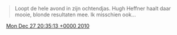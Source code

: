 > Loopt de hele avond in zijn ochtendjas\. Hugh Heffner haalt daar mooie, blonde resultaten mee\. Ik misschien ook\.\.\.

<img src="../../media/tweet.ico" width="12" /> [Mon Dec 27 20:35:13 +0000 2010](https://twitter.com/DromerDenker/status/19491514258300928)